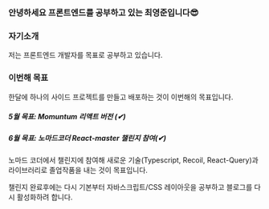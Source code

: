 ### 안녕하세요 프론트엔드를 공부하고 있는 최영준입니다😎

### 자기소개

저는 프론트엔드 개발자를 목표로 공부하고 있습니다.<br>

### 이번해 목표

한달에 하나의 사이드 프로젝트를 만들고 배포하는 것이 이번해의 목표입니다.

##### 5월 목표: Momuntum 리액트 버전 (✔) <br>

##### 6월 목표: 노마드코더 React-master 챌린지 참여(✔)

노마드 코더에서 챌린지에 참여해 새로운 기술(Typescript, Recoil, React-Query)과 라이브러리로 졸업작품을 내는 것이 목표입니다.<br>

챌린지 완료후에는 다시 기본부터 자바스크립트/CSS 레이아웃을 공부하고 블로그를 다시 활성화하려 합니다.



<!--
**choi2021/choi2021** is a ✨ _special_ ✨ repository because its `README.md` (this file) appears on your GitHub profile.

Here are some ideas to get you started:

- 🔭 I’m currently working on ...
- 🌱 I’m currently learning ...
- 👯 I’m looking to collaborate on ...
- 🤔 I’m looking for help with ...
- 💬 Ask me about ...
- 📫 How to reach me: ...
- 😄 Pronouns: ...
- ⚡ Fun fact: ...
-->
